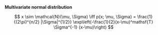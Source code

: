 **Multivariate normal distribution**

$$
x \sim \mathcal{N}(\mu, \Sigma) \iff p(x; \mu, \Sigma) = \frac{1}{(2\pi)^{n/2} |\Sigma|^{1/2}} \exp\left(-\frac{1}{2}(x-\mu)^mathsf{T} \Sigma^{-1} (x-\mu)\right)
$$